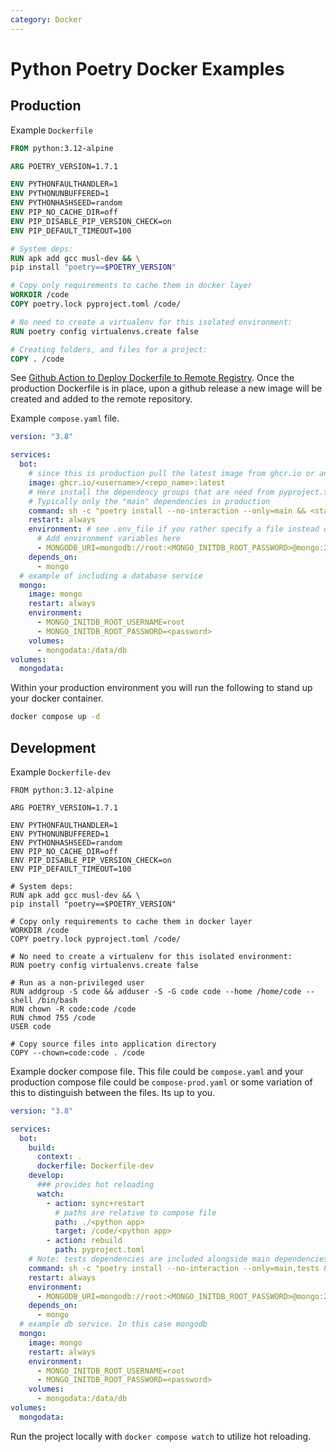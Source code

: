 ```yaml
---
category: Docker
---
```


# Python Poetry Docker Examples

## Production

Example `Dockerfile`

```Dockerfile
FROM python:3.12-alpine

ARG POETRY_VERSION=1.7.1

ENV PYTHONFAULTHANDLER=1
ENV PYTHONUNBUFFERED=1
ENV PYTHONHASHSEED=random
ENV PIP_NO_CACHE_DIR=off
ENV PIP_DISABLE_PIP_VERSION_CHECK=on
ENV PIP_DEFAULT_TIMEOUT=100

# System deps:
RUN apk add gcc musl-dev && \
pip install "poetry==$POETRY_VERSION"

# Copy only requirements to cache them in docker layer
WORKDIR /code
COPY poetry.lock pyproject.toml /code/

# No need to create a virtualenv for this isolated environment:
RUN poetry config virtualenvs.create false

# Creating folders, and files for a project:
COPY . /code
```

See [Github Action to Deploy Dockerfile to Remote Registry](/docs/docker_cd_github_action.md). Once the production Dockerfile is in place, upon a github release a new image will be created and added to the remote repository.

Example `compose.yaml` file.

```yaml
version: "3.8"

services:
  bot:
    # since this is production pull the latest image from ghcr.io or another remote registry
    image: ghcr.io/<username>/<repo_name>:latest
    # Here install the dependency groups that are need from pyproject.toml
    # Typically only the "main" dependencies in production
    command: sh -c "poetry install --no-interaction --only=main && <start command for project>"
    restart: always
    environment: # see .env_file if you rather specify a file instead of env vars individually
      # Add environment variables here
      - MONGODB_URI=mongodb://root:<MONGO_INITDB_ROOT_PASSWORD>@mongo:27017/
    depends_on:
      - mongo
  # example of including a database service
  mongo:
    image: mongo
    restart: always
    environment:
      - MONGO_INITDB_ROOT_USERNAME=root
      - MONGO_INITDB_ROOT_PASSWORD=<password>
    volumes:
      - mongodata:/data/db
volumes:
  mongodata:
```

Within your production environment you will run the following to stand up your docker container.

```bash
docker compose up -d
```

## Development

Example `Dockerfile-dev`

```
FROM python:3.12-alpine

ARG POETRY_VERSION=1.7.1

ENV PYTHONFAULTHANDLER=1
ENV PYTHONUNBUFFERED=1
ENV PYTHONHASHSEED=random
ENV PIP_NO_CACHE_DIR=off
ENV PIP_DISABLE_PIP_VERSION_CHECK=on
ENV PIP_DEFAULT_TIMEOUT=100

# System deps:
RUN apk add gcc musl-dev && \
pip install "poetry==$POETRY_VERSION"

# Copy only requirements to cache them in docker layer
WORKDIR /code
COPY poetry.lock pyproject.toml /code/

# No need to create a virtualenv for this isolated environment:
RUN poetry config virtualenvs.create false

# Run as a non-privileged user
RUN addgroup -S code && adduser -S -G code code --home /home/code --shell /bin/bash
RUN chown -R code:code /code
RUN chmod 755 /code
USER code

# Copy source files into application directory
COPY --chown=code:code . /code
```

Example docker compose file. This file could be `compose.yaml` and your production compose file could be `compose-prod.yaml` or some variation of this to distinguish between the files. Its up to you.

```yaml
version: "3.8"

services:
  bot:
    build:
      context: .
      dockerfile: Dockerfile-dev
    develop:
      ### provides hot reloading
      watch:
        - action: sync+restart
          # paths are relative to compose file
          path: ./<python app>
          target: /code/<python app>
        - action: rebuild
          path: pyproject.toml
    # Note: tests dependencies are included alongside main dependencies.
    command: sh -c "poetry install --no-interaction --only=main,tests && <start command for project>"
    restart: always
    environment:
      - MONGODB_URI=mongodb://root:<MONGO_INITDB_ROOT_PASSWORD>@mongo:27017/
    depends_on:
      - mongo
  # example db service. In this case mongodb
  mongo:
    image: mongo
    restart: always
    environment:
      - MONGO_INITDB_ROOT_USERNAME=root
      - MONGO_INITDB_ROOT_PASSWORD=<password>
    volumes:
      - mongodata:/data/db
volumes:
  mongodata:
```

Run the project locally with `docker compose watch` to utilize hot reloading.
